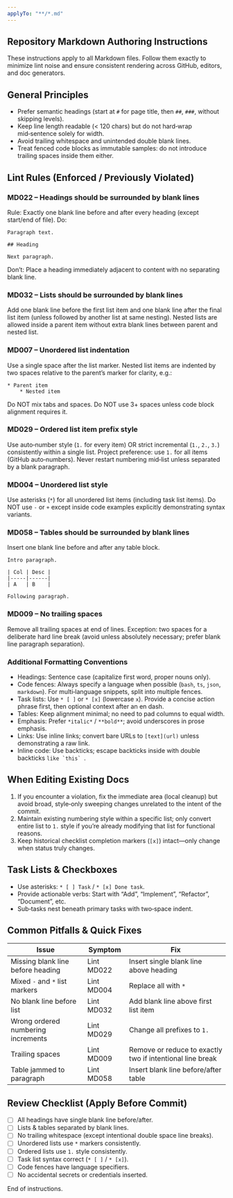 ```yaml
---
applyTo: "**/*.md"
---
```


## Repository Markdown Authoring Instructions

These instructions apply to all Markdown files. Follow them exactly to minimize lint noise and ensure consistent rendering across GitHub, editors, and doc generators.

## General Principles
* Prefer semantic headings (start at `#` for page title, then `##`, `###`, without skipping levels).
* Keep line length readable (< 120 chars) but do not hard‑wrap mid‑sentence solely for width.
* Avoid trailing whitespace and unintended double blank lines.
* Treat fenced code blocks as immutable samples: do not introduce trailing spaces inside them either.

## Lint Rules (Enforced / Previously Violated)

### MD022 – Headings should be surrounded by blank lines
Rule: Exactly one blank line before and after every heading (except start/end of file). 
Do:
```
Paragraph text.

## Heading

Next paragraph.
```
Don’t: Place a heading immediately adjacent to content with no separating blank line.

### MD032 – Lists should be surrounded by blank lines
Add one blank line before the first list item and one blank line after the final list item (unless followed by another list at same nesting). Nested lists are allowed inside a parent item without extra blank lines between parent and nested list.

### MD007 – Unordered list indentation
Use a single space after the list marker. Nested list items are indented by two spaces relative to the parent’s marker for clarity, e.g.:
```
* Parent item
	* Nested item
```
Do NOT mix tabs and spaces. Do NOT use 3+ spaces unless code block alignment requires it.

### MD029 – Ordered list item prefix style
Use auto‑number style (`1.` for every item) OR strict incremental (`1.`, `2.`, `3.`) consistently within a single list. Project preference: use `1.` for all items (GitHub auto‑numbers). Never restart numbering mid‑list unless separated by a blank paragraph.

### MD004 – Unordered list style
Use asterisks (`*`) for all unordered list items (including task list items). Do NOT use `-` or `+` except inside code examples explicitly demonstrating syntax variants.

### MD058 – Tables should be surrounded by blank lines
Insert one blank line before and after any table block.
```
Intro paragraph.

| Col | Desc |
|-----|------|
| A   | B    |

Following paragraph.
```

### MD009 – No trailing spaces
Remove all trailing spaces at end of lines. Exception: two spaces for a deliberate hard line break (avoid unless absolutely necessary; prefer blank line paragraph separation).

### Additional Formatting Conventions
* Headings: Sentence case (capitalize first word, proper nouns only).
* Code fences: Always specify a language when possible (`bash`, `ts`, `json`, `markdown`). For multi‑language snippets, split into multiple fences.
* Task lists: Use `* [ ]` or `* [x]` (lowercase `x`). Provide a concise action phrase first, then optional context after an en dash.
* Tables: Keep alignment minimal; no need to pad columns to equal width.
* Emphasis: Prefer `*italic*` / `**bold**`; avoid underscores in prose emphasis.
* Links: Use inline links; convert bare URLs to `[text](url)` unless demonstrating a raw link.
* Inline code: Use backticks; escape backticks inside with double backticks ``like `this` ``.

## When Editing Existing Docs
1. If you encounter a violation, fix the immediate area (local cleanup) but avoid broad, style‑only sweeping changes unrelated to the intent of the commit.
2. Maintain existing numbering style within a specific list; only convert entire list to `1.` style if you’re already modifying that list for functional reasons.
3. Keep historical checklist completion markers (`[x]`) intact—only change when status truly changes.

## Task Lists & Checkboxes
* Use asterisks: `* [ ] Task` / `* [x] Done task`.
* Provide actionable verbs: Start with “Add”, “Implement”, “Refactor”, “Document”, etc.
* Sub‑tasks nest beneath primary tasks with two‑space indent.

## Common Pitfalls & Quick Fixes
| Issue | Symptom | Fix |
|-------|---------|-----|
| Missing blank line before heading | Lint MD022 | Insert single blank line above heading |
| Mixed `-` and `*` list markers | Lint MD004 | Replace all with `*` |
| No blank line before list | Lint MD032 | Add blank line above first list item |
| Wrong ordered numbering increments | Lint MD029 | Change all prefixes to `1.` |
| Trailing spaces | Lint MD009 | Remove or reduce to exactly two if intentional line break |
| Table jammed to paragraph | Lint MD058 | Insert blank line before/after table |

## Review Checklist (Apply Before Commit)
* [ ] All headings have single blank line before/after.
* [ ] Lists & tables separated by blank lines.
* [ ] No trailing whitespace (except intentional double space line breaks).
* [ ] Unordered lists use `*` markers consistently.
* [ ] Ordered lists use `1.` style consistently.
* [ ] Task list syntax correct (`* [ ]` / `* [x]`).
* [ ] Code fences have language specifiers.
* [ ] No accidental secrets or credentials inserted.

End of instructions.
